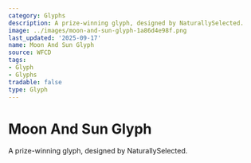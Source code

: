 ```yaml
---
category: Glyphs
description: A prize-winning glyph, designed by NaturallySelected.
image: ../images/moon-and-sun-glyph-1a86d4e98f.png
last_updated: '2025-09-17'
name: Moon And Sun Glyph
source: WFCD
tags:
- Glyph
- Glyphs
tradable: false
type: Glyph
---
```


# Moon And Sun Glyph

A prize-winning glyph, designed by NaturallySelected.

